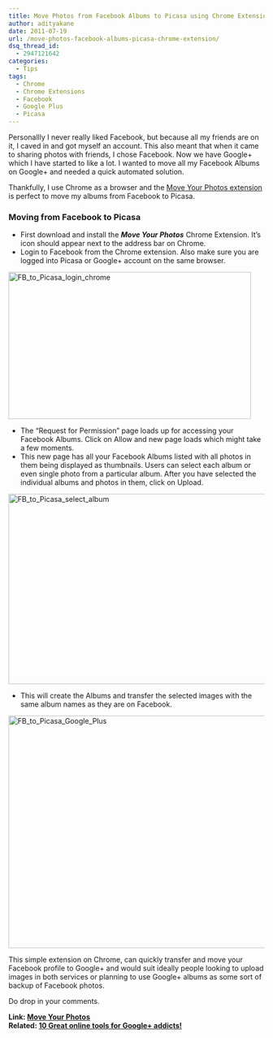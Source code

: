 ```yaml
---
title: Move Photos from Facebook Albums to Picasa using Chrome Extension
author: adityakane
date: 2011-07-19
url: /move-photos-facebook-albums-picasa-chrome-extension/
dsq_thread_id:
  - 2947121642
categories:
  - Tips
tags:
  - Chrome
  - Chrome Extensions
  - Facebook
  - Google Plus
  - Picasa
---
```

Personallly I never really liked Facebook, but because all my friends are on it, I caved in and got myself an account. This also meant that when it came to sharing photos with friends, I chose Facebook. Now we have Google+ which I have started to like a lot. I wanted to move all my Facebook Albums on Google+ and needed a quick automated solution.

Thankfully, I use Chrome as a browser and the <a href="https://chrome.google.com/webstore/detail/idiebfmmkhaffedkhjhapmagabcadjhc#" onclick="_gaq.push(['_trackEvent', 'outbound-article', 'https://chrome.google.com/webstore/detail/idiebfmmkhaffedkhjhapmagabcadjhc#', 'Move Your Photos extension']);" >Move Your Photos extension</a> is perfect to move my albums from Facebook to Picasa.

### Moving from Facebook to Picasa

  * First download and install the ***Move Your Photos*** Chrome Extension. It’s icon should appear next to the address bar on Chrome.
  * Login to Facebook from the Chrome extension. Also make sure you are logged into Picasa or Google+ account on the same browser.

[<img class="wp-image-51985" style="padding-left: 0px;padding-right: 0px;padding-top: 0px;border: 0px" src="http://cdn.devilsworkshop.org/files/2011/07/FB_to_Picasa_login_chrome_thumb.png" alt="FB_to_Picasa_login_chrome" width="477" height="290" border="0" />][1]

  * The &#8220;Request for Permission&#8221; page loads up for accessing your Facebook Albums. Click on Allow and new page loads which might take a few moments.
  * This new page has all your Facebook Albums listed with all photos in them being displayed as thumbnails. Users can select each album or even single photo from a particular album. After you have selected the individual albums and photos in them, click on Upload.

[<img style="padding-left: 0px;padding-right: 0px;padding-top: 0px;border: 0px" src="http://cdn.devilsworkshop.org/files/2011/07/FB_to_Picasa_select_album_thumb.png" alt="FB_to_Picasa_select_album" width="570" height="375" border="0" />][2]

  * This will create the Albums and transfer the selected images with the same album names as they are on Facebook.

[<img style="padding-left: 0px;padding-right: 0px;padding-top: 0px;border: 0px" src="http://cdn.devilsworkshop.org/files/2011/07/FB_to_Picasa_Google_Plus_thumb.png" alt="FB_to_Picasa_Google_Plus" width="570" height="458" border="0" />][3]

This simple extension on Chrome, can quickly transfer and move your Facebook profile to Google+ and would suit ideally people looking to upload images in both services or planning to use Google+ albums as some sort of backup of Facebook photos.

Do drop in your comments.

**Link: <a href="https://chrome.google.com/webstore/detail/idiebfmmkhaffedkhjhapmagabcadjhc#" onclick="_gaq.push(['_trackEvent', 'outbound-article', 'https://chrome.google.com/webstore/detail/idiebfmmkhaffedkhjhapmagabcadjhc#', 'Move Your Photos']);" >Move Your Photos</a>**  
**Related: [10 Great online tools for Google+ addicts!][4]**

 [1]: http://cdn.devilsworkshop.org/files/2011/07/FB_to_Picasa_login_chrome2.png
 [2]: http://cdn.devilsworkshop.org/files/2011/07/FB_to_Picasa_select_album.png
 [3]: http://cdn.devilsworkshop.org/files/2011/07/FB_to_Picasa_Google_Plus.png
 [4]: http://devilsworkshop.org/10-great-tools-light-google-addicts/
